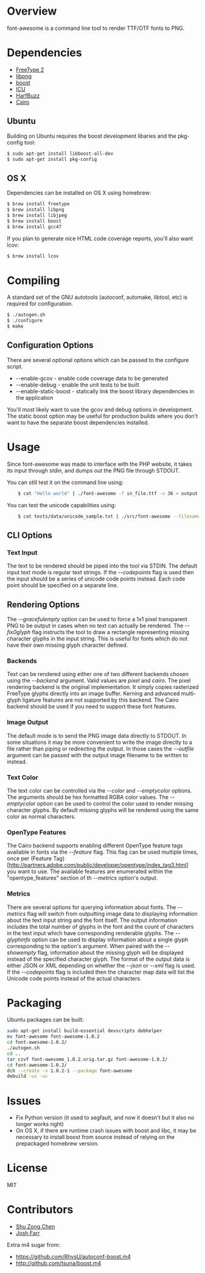 # Overview

font-awesome is a command line tool to render TTF/OTF fonts to PNG.

# Dependencies

* [FreeType 2](http://www.freetype.org/freetype2/)
* [libpng](http://www.libpng.org/pub/png/libpng.html)
* [boost](http://www.boost.org/)
* [ICU](http://site.icu-project.org/)
* [HarfBuzz](http://www.freedesktop.org/wiki/Software/HarfBuzz/)
* [Cairo](http://www.cairographics.org/)

## Ubuntu

Building on Ubuntu requires the boost development libaries and the pkg-config tool:

```bash
$ sudo apt-get install libboost-all-dev
$ sudo apt-get install pkg-config
```

## OS X

Dependencies can be installed on OS X using homebrew:

```bash
$ brew install freetype
$ brew install libpng
$ brew install libjpeg
$ brew install boost
$ brew install gcc47
```

If you plan to generate nice HTML code coverage reports, you'll also want lcov:

```bash
$ brew install lcov
```

# Compiling

A standard set of the GNU autotools (autoconf, automake, libtool, etc) is required for configuration.  

```bash
$ ./autogen.sh
$ ./configure
$ make
```

## Configuration Options

There are several optional options which can be passed to the configure script.

* --enable-gcov   		- enable code coverage data to be generated
* --enable-debug  		- enable the unit tests to be built
* --enable-static-boost - statically link the boost library dependencies in the application


You'll most likely want to use the gcov and debug options in development.  
The static boost option may be useful for production builds where you don't want to have the separate boost dependencies installed.


# Usage

Since font-awesome was made to interface with the PHP website,
it takes its input through stdin, and dumps out the PNG file 
through STDOUT.

You can still test it on the command line using:


```bash
    $ cat "Hello world" | ./font-awesome -f in_file.ttf -s 36 > output.png
```

You can test the unicode capabilities using:

```bash
    $ cat tests/data/unicode_sample.txt | ./src/font-awesome --filename tests/data/2.otf --fontsize 62 --verbose > output.png
```

## CLI Options


### Text Input

The text to be rendered should be piped into the tool via STDIN.  The default input text mode is regular text strings.  If the _--codepoints_ flag is used then the input should be a series of unicode code points instead.  Each code point should be specified on a separate line.


## Rendering Options

The _--gracefulempty_ option can be used to force a 1x1 pixel transparent PNG to be output in cases when no text can actually be rendered.  The _--fix0glyph_ flag instructs the tool to draw a rectangle representing missing character glyphs in the input string.  This is useful for fonts which do not have their own missing glyph character defined.


### Backends

Text can be rendered using either one of two different backends chosen using the _--backend_ argument.  Valid values are _pixel_ and _cairo_.  The pixel rendering backend is the original implementation.  It simply copies rasterized FreeType glyphs directly into an image buffer.  Kerning and advanced multi-glyph ligature features are not supported by this backend.  The Cairo backend should be used if you need to support these font features.


### Image Output

The default mode is to send the PNG image data directly to STDOUT.  In some situations it may be more convenient to write the image directly to a file rather than piping or redirecting the output.  In those cases the _--outfile_ argument can be passed with the output image filename to be written to instead.


### Text Color

The text color can be controlled via the _--color_ and _--emptycolor_ options.  The arguments should be hex formatted RGBA color values.  The _--emptycolor_ option can be used to control the color used to render missing character glyphs.  By default missing glyphs will be rendered using the same color as normal characters.


### OpenType Features

The Cairo backend supports enabling different OpenType feature tags available in fonts via the _--feature_ flag.  This flag can be used multiple times, once per (Feature Tag)[http://partners.adobe.com/public/developer/opentype/index_tag3.html] you want to use.  The available features are enumerated within the "opentype_features" section of th _--metrics_ option's output.

### Metrics

There are several options for querying information about fonts.  The _--metrics_ flag will switch from outputting image data to displaying information about the text input string and the font itself.  The output information includes the total number of glyphs in the font and the count of characters in the text input which have corresponding renderable glyphs.  The _--glyphinfo_ option can be used to display information about a single glyph corresponding to the option's argument.  When paired with the _--showempty_ flag, information about the missing glyph will be displayed instead of the specified character glyph.  The format of the output data is either JSON or XML depending on whether the _--json_ or _--xml_ flag is used.  If the _--codepoints_ flag is included then the character map data will list the Unicode code points instead of the actual characters.

# Packaging

Ubuntu packages can be built:


```sh
sudo apt-get install build-essential devscripts debhelper
mv font-awesome font-awesome-1.0.2
cd font-awesome-1.0.2/
./autogen.sh
cd ..
tar czvf font-awesome_1.0.2.orig.tar.gz font-awesome-1.0.2/
cd font-awesome-1.0.2/
dch --create -v 1.0.2-1 --package font-awesome
debuild -us -uc
```

# Issues

* Fix Python version (it used to segfault, and now it doesn't but it also no longer works right)
* On OS X, if there are runtime crash issues with boost and libc, it may be necessary to install boost from source instead of relying on the prepackaged homebrew version.


# License

MIT


# Contributors


* [Shu Zong Chen](http://freelancedreams.com/)
* [Josh Farr](http://www.creativemarket.com/)


Extra m4 sugar from:

* https://github.com/RhysU/autoconf-boost.m4
* http://github.com/tsuna/boost.m4
